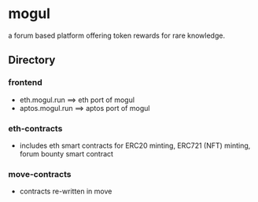 # mogul 

a forum based platform offering token rewards for rare knowledge. 

## Directory
 
### frontend 
- eth.mogul.run ==> eth port of mogul
- aptos.mogul.run ==> aptos port of mogul

### eth-contracts 
- includes eth smart contracts for ERC20 minting, ERC721 (NFT) minting, forum bounty smart contract

### move-contracts
- contracts re-written in move




